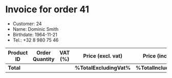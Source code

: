 # Invoice for order 41

- Customer: 24
- Name: Dominic Smith
- Birthdate: 1964-11-21
- Tel.: +32 8 980 75 46

| Product ID | Order Quantity | VAT (%) | Price (excl. vat) | Price (incl. VAT) |
|------------|----------------|---------|-------------------|-------------------|
| **Total** |                 |         | **%TotalExcludingVat%**| **%TotalIncludingVat%** |


